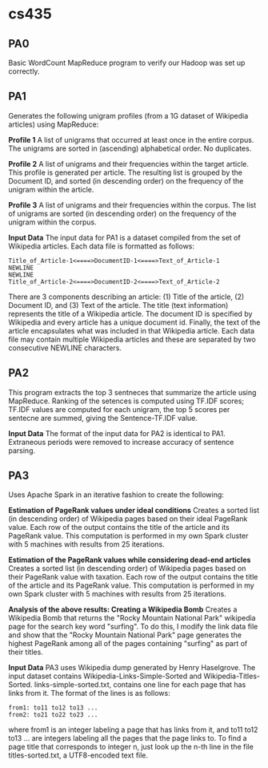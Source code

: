 # cs435

## PA0
Basic WordCount MapReduce program to verify our Hadoop was set up correctly.

## PA1
Generates the following unigram profiles (from a 1G dataset of Wikipedia articles) using MapReduce:

**Profile 1**
A list of unigrams that occurred at least once in the entire corpus. The unigrams are sorted in (ascending) alphabetical order. No duplicates.

**Profile 2**
A list of unigrams and their frequencies within the target article. This profile is generated per article. The resulting list is grouped by the Document ID, and sorted (in descending order) on the frequency of the unigram within the article.

**Profile 3**
A list of unigrams and their frequencies within the corpus. The list of unigrams are sorted (in descending order) on the frequency of the unigram within the corpus.

**Input Data**
The input data for PA1 is a dataset compiled from the set of Wikipedia articles. Each data file is formatted as follows:

```
Title_of_Article-1<====>DocumentID-1<====>Text_of_Article-1 
NEWLINE 
NEWLINE 
Title_of_Article-2<====>DocumentID-2<====>Text_of_Article-2 
```
There are 3 components describing an article: (1) Title of the article, (2) Document ID, and (3) Text of the article. The title (text information) represents the title of a Wikipedia article. The document ID is specified by Wikipedia and every article has a unique document id. Finally, the text of the article encapsulates what was included in that Wikipedia article. Each data file may contain multiple Wikipedia articles and these are separated by two consecutive NEWLINE characters.

## PA2
This program extracts the top 3 sentneces that summarize the article using MapReduce. Ranking of the setences is computed using TF.IDF scores; TF.IDF values are computed for each unigram, the top 5 scores per sentecne are summed, giving the Sentence-TF.IDF value.

**Input Data**
The format of the input data for PA2 is identical to PA1. Extraneous periods were removed to increase accuracy of sentence parsing.

## PA3
Uses Apache Spark in an iterative fashion to create the following:

**Estimation of PageRank values under ideal conditions**
Creates a sorted list (in descending order) of Wikipedia pages based on their ideal PageRank value. Each row of the output contains the title of the article and its PageRank value. This computation is performed in my own Spark cluster with 5 machines with results from 25 iterations.

**Estimation of the PageRank values while considering dead-end articles**
Creates a sorted list (in descending order) of Wikipedia pages based on their PageRank value with taxation. Each row of the output contains the title of the article and its PageRank value. This computation is performed in my own Spark cluster with 5 machines with results from 25 iterations.

**Analysis of the above results: Creating a Wikipedia Bomb**
Creates a Wikipedia Bomb that returns the "Rocky Mountain National Park" wikipedia page for the search key word "surfing". To do this, I modify the link data file and show that the "Rocky Mountain National Park" page generates the highest PageRank among all of the pages containing "surfing" as part of their titles.

**Input Data**
PA3 uses Wikipedia dump generated by Henry Haselgrove. The input dataset contains Wikipedia-Links-Simple-Sorted and Wikipedia-Titles-Sorted. links-simple-sorted.txt, contains one line for each page that has links from it. The format of the lines is as follows:

```
from1: to11 to12 to13 ... 
from2: to21 to22 to23 ... 
```

where from1 is an integer labeling a page that has links from it, and to11 to12 to13 ... are integers labeling all the pages that the page links to. To find a page title that corresponds to integer n, just look up the n-th line in the file titles-sorted.txt, a UTF8-encoded text file.
